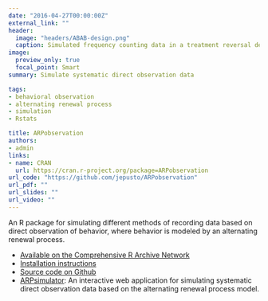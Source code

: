 ```yaml
---
date: "2016-04-27T00:00:00Z"
external_link: ""
header:
  image: "headers/ABAB-design.png"
  caption: Simulated frequency counting data in a treatment reversal design
image: 
  preview_only: true
  focal_point: Smart
summary: Simulate systematic direct observation data

tags:
- behavioral observation
- alternating renewal process
- simulation
- Rstats

title: ARPobservation
authors:
- admin
links:
- name: CRAN
  url: https://cran.r-project.org/package=ARPobservation
url_code: "https://github.com/jepusto/ARPobservation"
url_pdf: ""
url_slides: ""
url_video: ""
---
```


An R package for simulating different methods of recording data based on direct observation of behavior, where behavior is modeled by an alternating renewal process.

- [Available on the Comprehensive R Archive Network](https://cran.r-project.org/package=ARPobservation)
- [Installation instructions](/getting-started-with-ARPobservation)
- [Source code on Github](https://github.com/jepusto/ARPobservation)
- [ARPsimulator](https://jepusto.shinyapps.io/ARPsimulator/): An interactive web application for simulating systematic direct observation data based on the alternating renewal process model.
